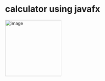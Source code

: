 # calculator using javafx

<img width="183" alt="image" src="https://user-images.githubusercontent.com/90372447/173770625-aed8b5fa-0c8f-4bf6-845e-6584991d9df3.png">
